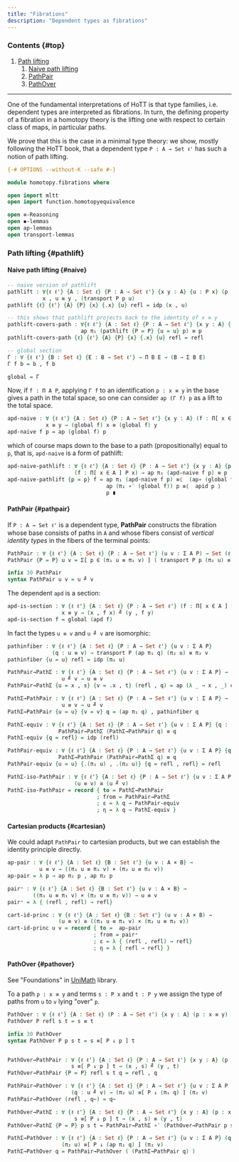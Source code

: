 ```yaml
---
title: "Fibrations"
description: "Dependent types as fibrations"
---
```



### Contents {#top}

1. [Path lifting](#pathlift)
   1. [Naive path lifting](#naive)
   1. [PathPair](#pathpair)
   1. [PathOver](#pathover)

--------------------------------------------------

One of the fundamental interpretations of HoTT is that type families, i.e. dependent types are interpreted as fibrations. In turn, the defining property of  a fibration in a homotopy theory is the lifting one with respect to certain class of maps, in particular paths.

We prove that this is the case in a minimal type theory: we show, mostly following the HoTT book, that a dependent type `P : A → Set ℓ'` has such a notion of path lifting. 


```agda
{-# OPTIONS --without-K --safe #-}

module homotopy.fibrations where

open import mltt
open import function.homotopyequivalence

open ≡-Reasoning
open ◾-lemmas
open ap-lemmas
open transport-lemmas
```

### Path lifting {#pathlift}

#### Naive path lifting {#naive}

```agda
-- naive version of pathlift
pathlift : ∀{ℓ ℓ'} {A : Set ℓ} {P : A → Set ℓ'} {x y : A} {u : P x} (p : x ≡ y) →
           x , u ≡ y , (transport P p u)
pathlift {ℓ} {ℓ'} {A} {P} {x} {.x} {u} refl = idp (x , u)

-- this shows that pathlift projects back to the identity of x ≡ y
pathlift-covers-path : ∀{ℓ ℓ'} {A : Set ℓ} {P : A → Set ℓ'} {x y : A} {u : P x} (p : x ≡ y) →
                       ap π₁ (pathlift {P = P} {u = u} p) ≡ p
pathlift-covers-path {ℓ} {ℓ'} {A} {P} {x} {.x} {u} refl = refl
```

```agda
-- global section
Γ : ∀ {ℓ ℓ'} {B : Set ℓ} {E : B → Set ℓ'} → Π B E → (B → Σ B E)
Γ f b = b , f b

global = Γ
```

Now, if `f : Π A P`, applying `Γ f` to an identification `p : x ≡ y` in the base gives a path in the total space, so one can consider `ap (Γ f) p` as a lift to the total space.

```agda
apd-naive : ∀ {ℓ ℓ'} {A : Set ℓ} {P : A → Set ℓ'} {x y : A} (f : Π[ x ∈ A ] P x) → 
            x ≡ y → (global f) x ≡ (global f) y
apd-naive f p = ap (global f) p 
```

which of course maps down to the base to a path (propositionally) equal to `p`, that is, `apd-naive` is a form of pathlift:

```agda
apd-naive-pathlift : ∀ {ℓ ℓ'} {A : Set ℓ} {P : A → Set ℓ'} {x y : A} {p : x ≡ y}
                     (f : Π[ x ∈ A ] P x) → ap π₁ (apd-naive f p) ≡ p
apd-naive-pathlift {p = p} f = ap π₁ (apd-naive f p) ≡⟨  (ap∘ (global f) π₁ p) ⁻¹ ⟩
                               ap (π₁ ∘′ (global f)) p ≡⟨  apid p ⟩
                               p ∎
```

#### PathPair {#pathpair}

If `P : A → Set ℓ'` is a dependent type, **PathPair**  constructs the fibration whose base consists of paths in `A` and whose fibers consist of *vertical identity types* in the fibers of the terminal points:

```agda
PathPair : ∀ {ℓ ℓ'} {A : Set ℓ} {P : A → Set ℓ'} (u v : Σ A P) → Set (ℓ ⊔ ℓ')
PathPair {P = P} u v = Σ[ p ∈ (π₁ u ≡ π₁ v) ] ( transport P p (π₂ u) ≡ (π₂ v) )

infix 30 PathPair
syntax PathPair u v = u ╝ v
```

The dependent `apd` is a section:

```agda
apd-is-section : ∀ {ℓ ℓ'} {A : Set ℓ} {P : A → Set ℓ'} (f : Π[ x ∈ A ] P x) {x y : A} → 
                 x ≡ y → (x , f x) ╝ (y , f y)
apd-is-section f = global (apd f)

```
In fact the types `u ≡ v` and `u ╝ v` are isomorphic:

```agda
pathinfiber : ∀ {ℓ ℓ'} {A : Set ℓ} {P : A → Set ℓ'} {u v : Σ A P}
              (q : u ≡ v) → transport P (ap π₁ q) (π₂ u) ≡ π₂ v
pathinfiber {u = u} refl = idp (π₂ u)

PathPair→PathΣ : ∀ {ℓ ℓ'} {A : Set ℓ} {P : A → Set ℓ'} {u v : Σ A P} →
                 u ╝ v → u ≡ v
PathPair→PathΣ {u = x , s} {v = .x , t} (refl , q) = ap (λ _ → x , _) q

PathΣ→PathPair : ∀ {ℓ ℓ'} {A : Set ℓ} {P : A → Set ℓ'} {u v : Σ A P} →
                 u ≡ v → u ╝ v
PathΣ→PathPair {u = u} {v = v} q = (ap π₁ q) , pathinfiber q

PathΣ-equiv : ∀ {ℓ ℓ'} {A : Set ℓ} {P : A → Set ℓ'} {u v : Σ A P} {q : u ≡ v} →
                PathPair→PathΣ (PathΣ→PathPair q) ≡ q
PathΣ-equiv {q = refl} = idp (refl)

PathPair-equiv : ∀ {ℓ ℓ'} {A : Set ℓ} {P : A → Set ℓ'} {u v : Σ A P} {q : u ╝ v} →
                PathΣ→PathPair (PathPair→PathΣ q) ≡ q
PathPair-equiv {u = u} {.(π₁ u) , .(π₂ u)} {q = refl , refl} = refl

PathΣ-iso-PathPair : ∀ {ℓ ℓ'} {A : Set ℓ} {P : A → Set ℓ'} {u v : Σ A P} →
                     (u ≡ v) ≅ (u ╝ v)
PathΣ-iso-PathPair = record { to = PathΣ→PathPair
                            ; from = PathPair→PathΣ
                            ; ε = λ q → PathPair-equiv
                            ; η = λ q → PathΣ-equiv }
```

#### Cartesian products {#cartesian}

We could adapt `PathPair` to cartesian products, but we can establish the identity principle directly. 

```agda
ap-pair : ∀ {ℓ ℓ'} {A : Set ℓ} {B : Set ℓ'} {u v : A × B} →
          u ≡ v → ((π₁ u ≡ π₁ v) × (π₂ u ≡ π₂ v))
ap-pair = λ p → ap π₁ p , ap π₂ p

pair⁼ : ∀ {ℓ ℓ'} {A : Set ℓ} {B : Set ℓ'} {u v : A × B} →
        ((π₁ u ≡ π₁ v) × (π₂ u ≡ π₂ v)) → u ≡ v
pair⁼ = λ { (refl , refl) → refl}

cart-id-princ : ∀ {ℓ ℓ'} {A : Set ℓ} {B : Set ℓ'} (u v : A × B) →
                (u ≡ v) ≅ ((π₁ u ≡ π₁ v) × (π₂ u ≡ π₂ v))
cart-id-princ u v = record { to =  ap-pair
                           ; from = pair⁼ 
                           ; ε = λ { (refl , refl) → refl}
                           ; η = λ { refl → refl} }
```

#### PathOver {#pathover}

See "Foundations" in [UniMath](https://github.com/UniMath/UniMath) library. 

To a path `p : x ≡ y` and terms `s : P x` and `t : P y` we  assign the type of paths from `u` to `v` lying "over" `p`.

```agda
PathOver : ∀ {ℓ ℓ'} {A : Set ℓ} (P : A → Set ℓ') {x y : A} (p : x ≡ y) (s : P x) (t : P y) → Set ℓ'
PathOver P refl s t = s ≡ t

infix 30 PathOver
syntax PathOver P p s t = s ≡[ P ↓ p ] t


PathOver→PathPair : ∀ {ℓ ℓ'} {A : Set ℓ} {P : A → Set ℓ'} {x y : A} (p : x ≡ y) (s : P x) (t : P y) →
                    s ≡[ P ↓ p ] t → (x , s) ╝ (y , t)
PathOver→PathPair {P = P} refl s t q = refl , q

PathPair→PathOver : ∀ {ℓ ℓ'} {A : Set ℓ} {P : A → Set ℓ'} {u v : Σ A P }
                    (q : u ╝ v) → (π₂ u) ≡[ P ↓ (π₁ q) ] (π₂ v)
PathPair→PathOver (refl , q~) = q~

PathOver→PathΣ : ∀ {ℓ ℓ'} {A : Set ℓ} {P : A → Set ℓ'} {x y : A} (p : x ≡ y) (s : P x) (t : P y) →
                     s ≡[ P ↓ p ] t → (x , s) ≡ (y , t)
PathOver→PathΣ {P = P} p s t = PathPair→PathΣ ∘′ (PathOver→PathPair p s t)

PathΣ→PathOver : ∀ {ℓ ℓ'} {A : Set ℓ} {P : A → Set ℓ'} {u v : Σ A P} (q : u ≡ v) → 
                 (π₂ u) ≡[ P ↓ (ap π₁ q) ] (π₂ v)
PathΣ→PathOver q = PathPair→PathOver ( (PathΣ→PathPair q) )
```

